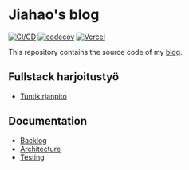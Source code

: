 # Jiahao's blog

[![CI/CD](https://github.com/TheJiahao/TheJiahao.github.io/actions/workflows/cicd.yml/badge.svg)](https://github.com/TheJiahao/TheJiahao.github.io/actions/workflows/cicd.yml)
[![codecov](https://codecov.io/gh/TheJiahao/TheJiahao.github.io/graph/badge.svg?token=M48R27ULMT)](https://codecov.io/gh/TheJiahao/TheJiahao.github.io)
[![Vercel](https://img.shields.io/badge/Preview-light--green?logo=vercel&logoColor=white&label=Vercel&labelColor=black)](https://thejiahao-staging.vercel.app/zh-cn)

This repository contains the source code of my [blog](https://thejiahao.github.io).

## Fullstack harjoitustyö

- [Tuntikirjanpito](https://helsinkifi-my.sharepoint.com/:x:/g/personal/jiahao_ad_helsinki_fi/EfxlAGlsZ-1OqF8D3fEOavsBbZQ-u6v1JAbhDKakP0KQ9Q?e=kw9ZnQ)

## Documentation

- [Backlog](https://github.com/users/TheJiahao/projects/2)
- [Architecture](/docs/architecture.md)
- [Testing](/docs/testing.md)
